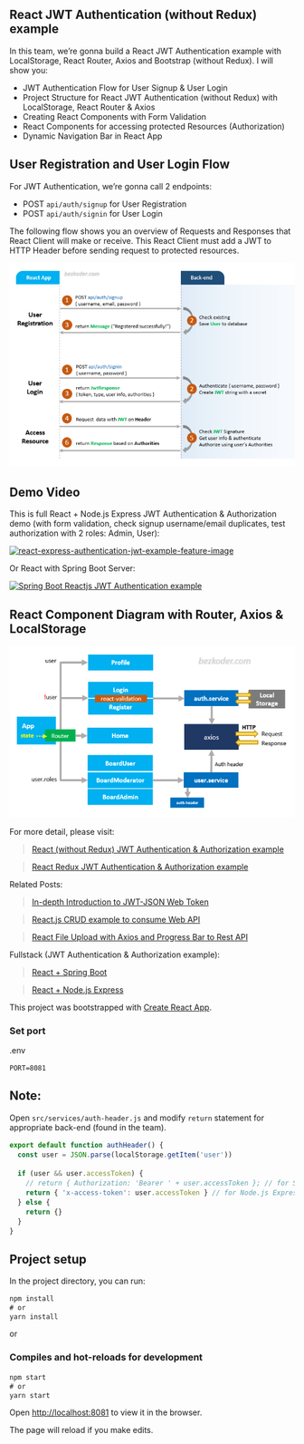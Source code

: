 ## React JWT Authentication (without Redux) example

In this team, we’re gonna build a React JWT Authentication example with LocalStorage, React Router, Axios and Bootstrap (without Redux). I will show you:

- JWT Authentication Flow for User Signup & User Login
- Project Structure for React JWT Authentication (without Redux) with LocalStorage, React Router & Axios
- Creating React Components with Form Validation
- React Components for accessing protected Resources (Authorization)
- Dynamic Navigation Bar in React App

## User Registration and User Login Flow

For JWT Authentication, we’re gonna call 2 endpoints:

- POST `api/auth/signup` for User Registration
- POST `api/auth/signin` for User Login

The following flow shows you an overview of Requests and Responses that React Client will make or receive. This React Client must add a JWT to HTTP Header before sending request to protected resources.

![react-jwt-authentication-flow](react-jwt-authentication-flow.png)

## Demo Video

This is full React + Node.js Express JWT Authentication & Authorization demo (with form validation, check signup username/email duplicates, test authorization with 2 roles: Admin, User):

[![react-express-authentication-jwt-example-feature-image](http://img.youtube.com/vi/tNcWX9qPcCM/0.jpg)](http://www.youtube.com/watch?v=tNcWX9qPcCM 'React + Node.js Express JWT Authentication & Authorization demo')

Or React with Spring Boot Server:

[![Spring Boot Reactjs JWT Authentication example](http://img.youtube.com/vi/CsgtYvlR7xk/0.jpg)](http://www.youtube.com/watch?v=CsgtYvlR7xk 'Spring Boot Reactjs JWT Authentication example')

## React Component Diagram with Router, Axios & LocalStorage

![react-jwt-authentication-project-overview](react-jwt-authentication-project-overview.png)

For more detail, please visit:

> [React (without Redux) JWT Authentication & Authorization example](https://coreyhclay.com/react-jwt-auth/)

> [React Redux JWT Authentication & Authorization example](https://coreyhclay.com/react-redux-jwt-auth/)

Related Posts:

> [In-depth Introduction to JWT-JSON Web Token](https://coreyhclay.com/jwt-json-web-token/)

> [React.js CRUD example to consume Web API](https://coreyhclay.com/react-crud-web-api/)

> [React File Upload with Axios and Progress Bar to Rest API](https://coreyhclay.com/react-file-upload-axios/)

Fullstack (JWT Authentication & Authorization example):

> [React + Spring Boot](https://coreyhclay.com/spring-boot-react-jwt-auth/)

> [React + Node.js Express](https://coreyhclay.com/react-express-authentication-jwt/)

This project was bootstrapped with [Create React App](https://github.com/facebook/create-react-app).

### Set port

.env

```
PORT=8081
```

## Note:

Open `src/services/auth-header.js` and modify `return` statement for appropriate back-end (found in the team).

```js
export default function authHeader() {
  const user = JSON.parse(localStorage.getItem('user'))

  if (user && user.accessToken) {
    // return { Authorization: 'Bearer ' + user.accessToken }; // for Spring Boot back-end
    return { 'x-access-token': user.accessToken } // for Node.js Express back-end
  } else {
    return {}
  }
}
```

## Project setup

In the project directory, you can run:

```
npm install
# or
yarn install
```

or

### Compiles and hot-reloads for development

```
npm start
# or
yarn start
```

Open [http://localhost:8081](http://localhost:8081) to view it in the browser.

The page will reload if you make edits.
